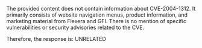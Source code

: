 The provided content does not contain information about CVE-2004-1312. It primarily consists of website navigation menus, product information, and marketing material from Flexera and GFI. There is no mention of specific vulnerabilities or security advisories related to the CVE.

Therefore, the response is: UNRELATED